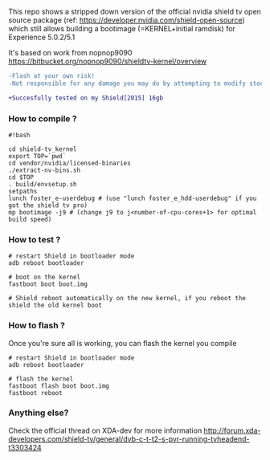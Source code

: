 This repo shows a stripped down version of the official nvidia shield tv open source package
(ref: https://developer.nvidia.com/shield-open-source) which still allows building a bootimage 
(=KERNEL+initial ramdisk) for Experience 5.0.2/5.1 

It's based on work from nopnop9090  https://bitbucket.org/nopnop9090/shieldtv-kernel/overview

```diff
-Flash at your own risk!
-Not responsible for any damage you may do by attempting to modify stock software!

+Succesfully tested on my Shield[2015] 16gb
```

### How to compile ? ###
```
#!bash

cd shield-tv_kernel
export TOP=`pwd`
cd vendor/nvidia/licensed-binaries
./extract-nv-bins.sh
cd $TOP
. build/envsetup.sh 
setpaths
lunch foster_e-userdebug # (use "lunch foster_e_hdd-userdebug" if you got the shield tv pro)
mp bootimage -j9 # (change j9 to j<number-of-cpu-cores+1> for optimal build speed)

``` 

### How to test ? ###


```
# restart Shield in bootloader mode
adb reboot bootloader

# boot on the kernel
fastboot boot boot.img

# Shield reboot automatically on the new kernel, if you reboot the shield the old kernel boot
```

### How to flash ? ###

Once you're sure all is working, you can flash the kernel you compile 

```
# restart Shield in bootloader mode
adb reboot bootloader

# flash the kernel
fastboot flash boot boot.img
fastboot reboot
```

### Anything else? ###
Check the official thread on XDA-dev for more information http://forum.xda-developers.com/shield-tv/general/dvb-c-t-t2-s-pvr-running-tvheadend-t3303424

